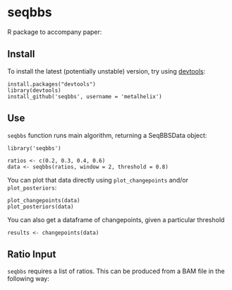 # seqbbs

R package to accompany paper:

## Install

To install the latest (potentially unstable) version, try using [devtools](https://github.com/hadley/devtools):

    install.packages("devtools")
    library(devtools)
    install_github('seqbbs', username = 'metalhelix')

## Use

`seqbbs` function runs main algorithm, returning a SeqBBSData object:

    library('seqbbs')

    ratios <- c(0.2, 0.3, 0.4, 0.6)
    data <- seqbbs(ratios, window = 2, threshold = 0.8)

You can plot that data directly using `plot_changepoints` and/or `plot_posteriors`:

    plot_changepoints(data)
    plot_posteriors(data)

You can also get a dataframe of changepoints, given a particular threshold

    results <- changepoints(data)


## Ratio Input

`seqbbs` requires a list of ratios. This can be produced from a BAM file in the following way:
    
